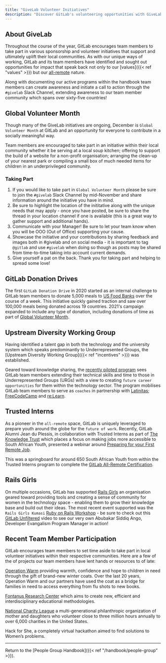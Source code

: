 ```yaml
---
title: "GiveLab Volunteer Initiatives"
description: "Discover GitLab's volunteering opportunities with GiveLab"
---
```


## About GiveLab

Throughout the course of the year, GitLab encourages team members to take part in various sponsorship and volunteer initiatives that support and ultimately uplift their local communities.  As with our unique ways of working, GitLab and its team members have identified and sought out opportunities for impact that speak back not only to our [values]({{< ref "values" >}}) but our [all-remote](/handbook/company/culture/all-remote/guide/) nature.

Along with documenting our active programs within the handbook team members can create awareness and initiate a call to action through the `#givelab` Slack Channel, extending awareness to our team member community which spans over sixty-five countries!

## Global Volunteer Month

Though many of the GiveLab initiatives are ongoing, December is `Global Volunteer Month` at GitLab and an opportunity for everyone to contribute in a socially meaningful way.

Team members are encouraged to take part in an initiative within their local community whether it be serving at a local soup kitchen; offering to support the build of a website for a non-profit organisation; arranging the clean-up of your nearest park or compiling a small box of much needed items for children in an underprivileged community.

### Taking Part

1. If you would like to take part in `Global Volunteer Month` please be sure to join the `#givelab` Slack Channel by mid-November and share information around the initiative you have in mind.
1. Be sure to highlight the location of the inititative along with the unique needs that may apply - once you have posted, be sure to share the thread in your location channel if one is available (this is a great way to gather support and additional hands).
1. Communicate with your Manager! Be sure to let your team know when you will be OOO (Out of Office) supporting your cause.
1. Showcase the initiative and your contributions by sharing feedback and images both in #givelab and on social media - it is important to tag `@gitlab` and use `#givelab` when doing so though as posts may be shared from time-to-time taking into account current demands.
1. Give yourself a pat on the back. Thank you for taking part and helping to spread some love!

## GitLab Donation Drives

The first `GitLab Donation Drive` in 2020 started as an internal challenge to GitLab team members to donate 5,000 meals to [US Food Banks](https://www.feedingamerica.org/find-your-local-foodbank) over the course of a week. This initiative quickly gained traction and saw over 100,000 meals being donated across 19 countries. 2021's campaign expanded to include any type of donation, including donations of time as part of [Global Volunteer Month](#global-volunteer-month).

## Upstream Diversity Working Group

Having identified a talent gap in both the technology and the university system which speaks predominantly to Underrepresented Groups, the [Upstream Diversity Working Group]({{< ref "incentives" >}}) was established.

Geared toward knowledge sharing, the [recently piloted program](https://about.gitlab.com/handbook/engineering/volunteer-coaches-for-urgs/) sees GitLab team members extending their technical skills and time to those in Underrepresented Groups (URGs) with a view to creating `future career opportunities` for them within the technology sector.  The program mobilises GitLab team members to serve as `coaches` in partnership with [Latinitas](https://latinitasmagazine.org/); [FreeCodeCamp](https://www.freecodecamp.org/) and [re:Learn](https://relearn.ng/).

## Trusted Interns

As a pioneer in the `all-remote` space, GitLab is uniquely leveraged to prepare youth around the globe for the `future of work`. Recently, GitLab Alumni Jean du Plessis, in collaboration with Trusted Interns as part of [The Knowledge Trust](https://knowledgetrust.org/) which places a focus on making jobs more accessible to South African Youth, presented a webinar around [Preparing for your First Remote Job](https://knowledgetrust.org/trusted-interns-webinar-jean-du-plessis-prepare-for-your-first-remote-job/).

This was a springboard for around 650 South African Youth from within the Trusted Interns program to complete the [GitLab All-Remote Certification](/handbook/company/culture/all-remote/remote-certification/).

## Rails Girls

On multiple occasions, GitLab has supported [Rails Girls](http://railsgirls.com/kumasi_2020.html) an organisation geared toward providing tools and creating a sense of community for women in the technology space - enabling them to grow their knowledge base and build out their ideas.  The most recent event supported was the `Rails Girls Kumasi` [Ruby on Rails Workshop](http://railsgirls.com/kumasi_2020.html) - be sure to check out this [GitLab Unfiltered](https://www.youtube.com/watch?v=E5pe2jrOZpc) video to see our very own Abubakar Siddiq Ango, Developer Evangalism Program Manager in action!

## Recent Team Member Participation

GitLab encourages team members to set time aside to take part in local volunteer initiatives within their respective communities.  Here are a few of the of projects our team members have lent hands or resources to of late:

[Operation Warm](https://www.operationwarm.org/) providing warmth, confidence and hope to children in need through the gift of brand-new winter coats. Over the last 20 years, Operation Warm and our partners have used the coat as a bridge for families in need to access everything from flu shots to new books.

[Fontanus Research Center](https://epale.ec.europa.eu/en/organisations/fontanus-center-ltd) which aims to create new, efficient and interdisciplinary educational methodologies.

[National Charity League](https://www.nationalcharityleague.org/) a multi-generational philanthropic organization of mother and daughters who volunteer close to three million hours annually to over 6,000 charities in the United States.

Hack for She, a completely virtual hackathon aimed to find solutions to Women’s problems.

----

Return to the [People Group Handbook]({{< ref "/handbook/people-group" >}}).
